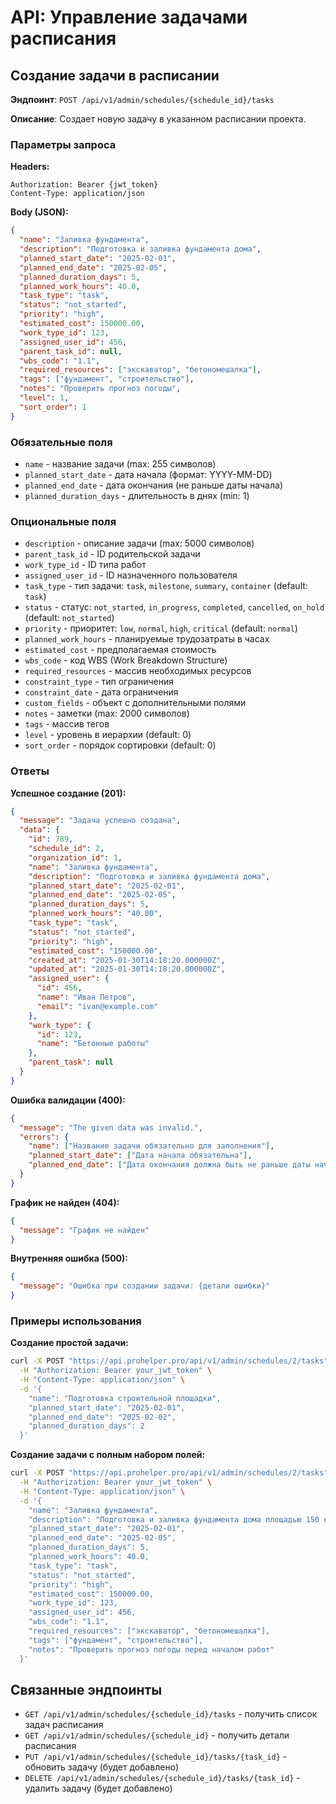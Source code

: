 # API: Управление задачами расписания

## Создание задачи в расписании

**Эндпоинт**: `POST /api/v1/admin/schedules/{schedule_id}/tasks`

**Описание**: Создает новую задачу в указанном расписании проекта.

### Параметры запроса

**Headers:**
```
Authorization: Bearer {jwt_token}
Content-Type: application/json
```

**Body (JSON):**
```json
{
  "name": "Заливка фундамента",
  "description": "Подготовка и заливка фундамента дома",
  "planned_start_date": "2025-02-01",
  "planned_end_date": "2025-02-05",
  "planned_duration_days": 5,
  "planned_work_hours": 40.0,
  "task_type": "task",
  "status": "not_started",
  "priority": "high",
  "estimated_cost": 150000.00,
  "work_type_id": 123,
  "assigned_user_id": 456,
  "parent_task_id": null,
  "wbs_code": "1.1",
  "required_resources": ["экскаватор", "бетономешалка"],
  "tags": ["фундамент", "строительство"],
  "notes": "Проверить прогноз погоды",
  "level": 1,
  "sort_order": 1
}
```

### Обязательные поля
- `name` - название задачи (max: 255 символов)
- `planned_start_date` - дата начала (формат: YYYY-MM-DD)
- `planned_end_date` - дата окончания (не раньше даты начала)
- `planned_duration_days` - длительность в днях (min: 1)

### Опциональные поля
- `description` - описание задачи (max: 5000 символов)
- `parent_task_id` - ID родительской задачи
- `work_type_id` - ID типа работ
- `assigned_user_id` - ID назначенного пользователя
- `task_type` - тип задачи: `task`, `milestone`, `summary`, `container` (default: `task`)
- `status` - статус: `not_started`, `in_progress`, `completed`, `cancelled`, `on_hold` (default: `not_started`)
- `priority` - приоритет: `low`, `normal`, `high`, `critical` (default: `normal`)
- `planned_work_hours` - планируемые трудозатраты в часах
- `estimated_cost` - предполагаемая стоимость
- `wbs_code` - код WBS (Work Breakdown Structure)
- `required_resources` - массив необходимых ресурсов
- `constraint_type` - тип ограничения
- `constraint_date` - дата ограничения
- `custom_fields` - объект с дополнительными полями
- `notes` - заметки (max: 2000 символов)
- `tags` - массив тегов
- `level` - уровень в иерархии (default: 0)
- `sort_order` - порядок сортировки (default: 0)

### Ответы

**Успешное создание (201):**
```json
{
  "message": "Задача успешно создана",
  "data": {
    "id": 789,
    "schedule_id": 2,
    "organization_id": 1,
    "name": "Заливка фундамента",
    "description": "Подготовка и заливка фундамента дома",
    "planned_start_date": "2025-02-01",
    "planned_end_date": "2025-02-05",
    "planned_duration_days": 5,
    "planned_work_hours": "40.00",
    "task_type": "task",
    "status": "not_started",
    "priority": "high",
    "estimated_cost": "150000.00",
    "created_at": "2025-01-30T14:18:20.000000Z",
    "updated_at": "2025-01-30T14:18:20.000000Z",
    "assigned_user": {
      "id": 456,
      "name": "Иван Петров",
      "email": "ivan@example.com"
    },
    "work_type": {
      "id": 123,
      "name": "Бетонные работы"
    },
    "parent_task": null
  }
}
```

**Ошибка валидации (400):**
```json
{
  "message": "The given data was invalid.",
  "errors": {
    "name": ["Название задачи обязательно для заполнения"],
    "planned_start_date": ["Дата начала обязательна"],
    "planned_end_date": ["Дата окончания должна быть не раньше даты начала"]
  }
}
```

**График не найден (404):**
```json
{
  "message": "График не найден"
}
```

**Внутренняя ошибка (500):**
```json
{
  "message": "Ошибка при создании задачи: {детали ошибки}"
}
```

### Примеры использования

**Создание простой задачи:**
```bash
curl -X POST "https://api.prohelper.pro/api/v1/admin/schedules/2/tasks" \
  -H "Authorization: Bearer your_jwt_token" \
  -H "Content-Type: application/json" \
  -d '{
    "name": "Подготовка строительной площадки",
    "planned_start_date": "2025-02-01",
    "planned_end_date": "2025-02-02",
    "planned_duration_days": 2
  }'
```

**Создание задачи с полным набором полей:**
```bash
curl -X POST "https://api.prohelper.pro/api/v1/admin/schedules/2/tasks" \
  -H "Authorization: Bearer your_jwt_token" \
  -H "Content-Type: application/json" \
  -d '{
    "name": "Заливка фундамента",
    "description": "Подготовка и заливка фундамента дома площадью 150 кв.м",
    "planned_start_date": "2025-02-01",
    "planned_end_date": "2025-02-05",
    "planned_duration_days": 5,
    "planned_work_hours": 40.0,
    "task_type": "task",
    "status": "not_started", 
    "priority": "high",
    "estimated_cost": 150000.00,
    "work_type_id": 123,
    "assigned_user_id": 456,
    "wbs_code": "1.1",
    "required_resources": ["экскаватор", "бетономешалка"],
    "tags": ["фундамент", "строительство"],
    "notes": "Проверить прогноз погоды перед началом работ"
  }'
```

## Связанные эндпоинты

- `GET /api/v1/admin/schedules/{schedule_id}/tasks` - получить список задач расписания
- `GET /api/v1/admin/schedules/{schedule_id}` - получить детали расписания
- `PUT /api/v1/admin/schedules/{schedule_id}/tasks/{task_id}` - обновить задачу (будет добавлено)
- `DELETE /api/v1/admin/schedules/{schedule_id}/tasks/{task_id}` - удалить задачу (будет добавлено)